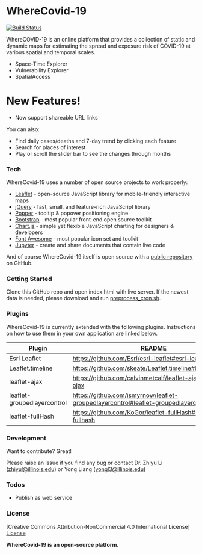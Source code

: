 # WhereCovid-19

[![Build Status](https://travis-ci.org/joemccann/dillinger.svg?branch=master)](https://travis-ci.org/joemccann/dillinger)

WhereCOVID-19 is an online platform that provides a collection of static and dynamic maps for estimating the spread and exposure risk of COVID-19 at various spatial and temporal scales.

  - Space-Time Explorer
  - Vulnerability Explorer
  - SpatialAccess

# New Features!

  - Now support shareable URL links


You can also:
  - Find daily cases/deaths and 7-day trend by clicking each feature
  - Search for places of interest
  - Play or scroll the slider bar to see the changes through months


### Tech

WhereCovid-19 uses a number of open source projects to work properly:

* [Leaflet] - open-source JavaScript library for mobile-friendly interactive maps
* [jQuery] - fast, small, and feature-rich JavaScript library
* [Popper] - tooltip & popover positioning engine
* [Bootstrap] - most popular front-end open source toolkit
* [Chart.js] - simple yet flexible JavaScript charting for designers & developers
* [Font Awesome] - most popular icon set and toolkit
* [Jupyter] - create and share documents that contain live code

And of course WhereCovid-19 itself is open source with a [public repository][wherecovid19_webapp]
 on GitHub.

### Getting Started

Clone this GitHub repo and open index.html with live server. 
If the newest data is needed, please download and run [preprocess_cron.sh][cronjob].

### Plugins

WhereCovid-19 is currently extended with the following plugins. Instructions on how to use them in your own application are linked below.

| Plugin | README |
| ------ | ------ |
| Esri Leaflet | https://github.com/Esri/esri-leaflet#esri-leaflet |
| Leaflet.timeline | https://github.com/skeate/Leaflet.timeline#leaflettimeline |
| leaflet-ajax | https://github.com/calvinmetcalf/leaflet-ajax#leaflet-ajax |
| leaflet-groupedlayercontrol | https://github.com/ismyrnow/leaflet-groupedlayercontrol#leaflet-groupedlayercontrol |
| leaflet-fullHash | https://github.com/KoGor/leaflet-fullHash#leaflet-fullhash |


### Development

Want to contribute? Great!

Please raise an issue if you find any bug or contact Dr. Zhiyu Li (zhiyul@illinois.edu) or Yong Liang (yongl3@illinois.edu)


### Todos

 - Publish as web service


### License

[Creative Commons Attribution-NonCommercial 4.0 International License] [License]

**WhereCovid-19 is an open-source platform.**

[//]: # (These are reference links used in the body of this note and get stripped out when the markdown processor does its job. There is no need to format nicely because it shouldn't be seen. Thanks SO - http://stackoverflow.com/questions/4823468/store-comments-in-markdown-syntax)


   [Leaflet]: <https://leafletjs.com>
   [jQuery]: <http://jquery.com>
   [Popper]: <https://popper.js.org>
   [Bootstrap]: <https://getbootstrap.com>
   [Chart.js]: <https://www.chartjs.org>
   [Font Awesome]: <https://fontawesome.com>
   [Jupyter]: <https://jupyter.org>
   [wherecovid19_webapp]: <https://github.com/cybergis/wherecovid19_webapp>
   [cronjob]: <https://github.com/cybergis/wherecovid19_webapp/blob/refactor/preprocessing/cronjob/preprocess_cron.sh>
   [License]: <https://creativecommons.org/licenses/by-nc/4.0/>
   
